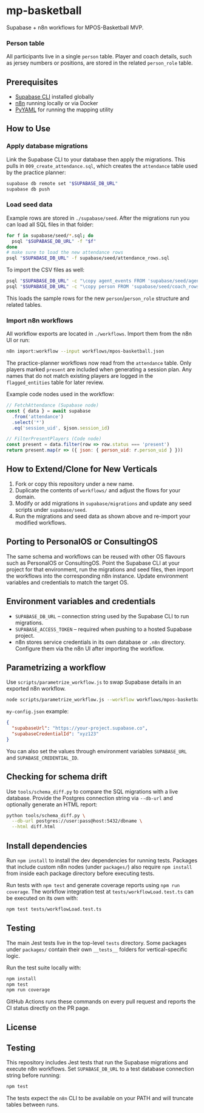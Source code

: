 # mp-basketball

Supabase + n8n workflows for MPOS-Basketball MVP.

### Person table

All participants live in a single `person` table. Player and coach details, such
as jersey numbers or positions, are stored in the related `person_role` table.

## Prerequisites

- [Supabase CLI](https://supabase.com/docs/guides/cli) installed globally
- [n8n](https://n8n.io/) running locally or via Docker
- [PyYAML](https://pyyaml.org/) for running the mapping utility

## How to Use

### Apply database migrations


Link the Supabase CLI to your database then apply the migrations. This pulls in
`009_create_attendance.sql`, which creates the `attendance` table used by the
practice planner:

```bash
supabase db remote set "$SUPABASE_DB_URL"
supabase db push
```

### Load seed data

Example rows are stored in `./supabase/seed`. After the migrations run you can load all SQL files in that folder:

```bash
for f in supabase/seed/*.sql; do
  psql "$SUPABASE_DB_URL" -f "$f"
done
# make sure to load the new attendance rows
psql "$SUPABASE_DB_URL" -f supabase/seed/attendance_rows.sql
```

To import the CSV files as well:

```bash
psql "$SUPABASE_DB_URL" -c "\copy agent_events FROM 'supabase/seed/agent_events_rows.csv' CSV HEADER"
psql "$SUPABASE_DB_URL" -c "\copy person FROM 'supabase/seed/coach_rows.csv' CSV HEADER"
```

This loads the sample rows for the new `person`/`person_role` structure and related tables.

### Import n8n workflows

All workflow exports are located in `./workflows`. Import them from the n8n UI or run:

```bash
n8n import:workflow --input workflows/mpos-basketball.json
```

The practice-planner workflows now read from the `attendance` table. Only players
marked `present` are included when generating a session plan. Any names that do
not match existing players are logged in the `flagged_entities` table for later
review.

Example code nodes used in the workflow:

```javascript
// FetchAttendance (Supabase node)
const { data } = await supabase
  .from('attendance')
  .select('*')
  .eq('session_uid', $json.session_id)

// FilterPresentPlayers (Code node)
const present = data.filter(row => row.status === 'present')
return present.map(r => ({ json: { person_uid: r.person_uid } }))
```

## How to Extend/Clone for New Verticals

1. Fork or copy this repository under a new name.
2. Duplicate the contents of `workflows/` and adjust the flows for your domain.
3. Modify or add migrations in `supabase/migrations` and update any seed scripts under `supabase/seed`.
4. Run the migrations and seed data as shown above and re-import your modified workflows.

## Porting to PersonalOS or ConsultingOS

The same schema and workflows can be reused with other OS flavours such as PersonalOS or ConsultingOS. Point the Supabase CLI at your project for that environment, run the migrations and seed files, then import the workflows into the corresponding n8n instance. Update environment variables and credentials to match the target OS.

## Environment variables and credentials

- `SUPABASE_DB_URL` – connection string used by the Supabase CLI to run migrations.
- `SUPABASE_ACCESS_TOKEN` – required when pushing to a hosted Supabase project.
- n8n stores service credentials in its own database or `.n8n` directory. Configure them via the n8n UI after importing the workflow.


<!-- add script to parametrize workflow -->
## Parametrizing a workflow

Use `scripts/parametrize_workflow.js` to swap Supabase details in an exported n8n workflow.

```bash
node scripts/parametrize_workflow.js --workflow workflows/mpos-basketball.json --config my-config.json --output import.json
```

`my-config.json` example:

```json
{
  "supabaseUrl": "https://your-project.supabase.co",
  "supabaseCredentialId": "xyz123"
}
```

You can also set the values through environment variables `SUPABASE_URL` and `SUPABASE_CREDENTIAL_ID`.



## Checking for schema drift

Use `tools/schema_diff.py` to compare the SQL migrations with a live database.
Provide the Postgres connection string via `--db-url` and optionally generate an
HTML report:

```bash
python tools/schema_diff.py \
  --db-url postgres://user:pass@host:5432/dbname \
  --html diff.html
```

<!-- set up jest with package.json -->
## Install dependencies

Run `npm install` to install the dev dependencies for running tests.
Packages that include custom n8n nodes (under `packages/`) also require `npm install` from inside each package directory before executing tests.

Run tests with `npm test` and generate coverage reports using `npm run coverage`.
The workflow integration test at `tests/workflowLoad.test.ts` can be executed on
its own with:

```bash
npm test tests/workflowLoad.test.ts
```

## Testing

The main Jest tests live in the top-level `tests` directory. Some packages under
`packages/` contain their own `__tests__` folders for vertical-specific logic.

Run the test suite locally with:

```bash
npm install
npm test
npm run coverage
```

GitHub Actions runs these commands on every pull request and reports the CI
status directly on the PR page.

## License


## Testing

This repository includes Jest tests that run the Supabase migrations and execute n8n workflows.
Set `SUPABASE_DB_URL` to a test database connection string before running:

```bash
npm test
```

The tests expect the `n8n` CLI to be available on your PATH and will truncate tables between runs.
